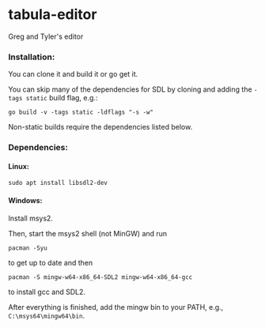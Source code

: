# tabula-editor
Greg and Tyler's editor

### Installation:

You can clone it and build it or go get it.

You can skip many of the dependencies for SDL by cloning and adding the `-tags static` build flag, e.g.:
```
go build -v -tags static -ldflags "-s -w"
```

Non-static builds require the dependencies listed below.

### Dependencies:
#### Linux:
```
sudo apt install libsdl2-dev
```

#### Windows:

Install msys2.

Then, start the msys2 shell (not MinGW) and run
```
pacman -Syu
```
to get up to date and then
```
pacman -S mingw-w64-x86_64-SDL2 mingw-w64-x86_64-gcc
```
to install gcc and SDL2.

After everything is finished, add the mingw bin to your PATH, e.g., `C:\msys64\mingw64\bin`.
